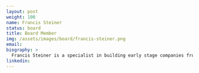 ```yaml
---
layout: post
weight: 100
name: Francis Steiner
status: board
title: Board Member
img: /assets/images/board/francis-steiner.png
email:
biography: >
  Francis Steiner is a specialist in building early stage companies from idea identification to team building through to business development and sales.  He has launched 5 companies with the last one exiting to Phillips. He has worked in the UK as a strategy consultant across multiple industries for PE firms. He has a BA from the University of Toronto and an MBA from London Business School.
linkedin:
---
```

